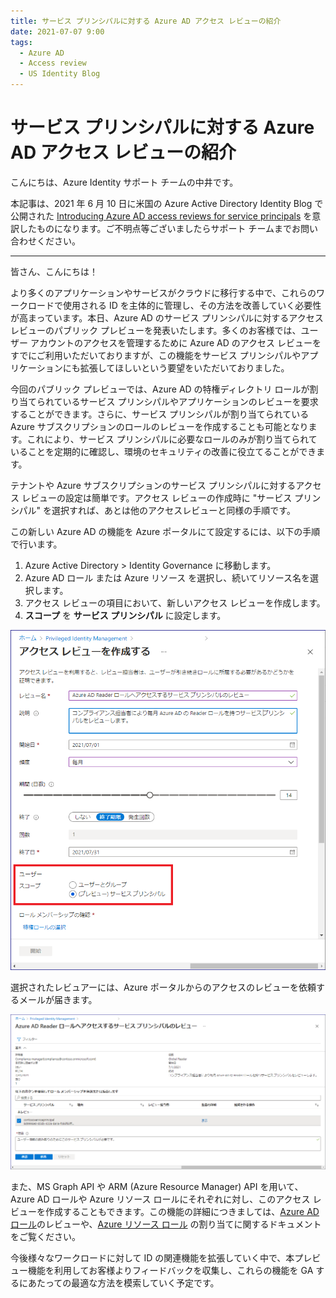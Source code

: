 ```yaml
---
title: サービス プリンシパルに対する Azure AD アクセス レビューの紹介
date: 2021-07-07 9:00
tags:
  - Azure AD
  - Access review
  - US Identity Blog
---
```


# サービス プリンシパルに対する Azure AD アクセス レビューの紹介

こんにちは、Azure Identity サポート チームの中井です。

本記事は、2021 年 6 月 10 日に米国の Azure Active Directory Identity Blog で公開された [Introducing Azure AD access reviews for service principals](https://techcommunity.microsoft.com/t5/azure-active-directory-identity/introducing-azure-ad-access-reviews-for-service-principals/ba-p/1942488) を意訳したものになります。ご不明点等ございましたらサポート チームまでお問い合わせください。

----

皆さん、こんにちは！

より多くのアプリケーションやサービスがクラウドに移行する中で、これらのワークロードで使用される ID を主体的に管理し、その方法を改善していく必要性が高まっています。本日、Azure AD のサービス プリンシパルに対するアクセス レビューのパブリック プレビューを発表いたします。多くのお客様では、ユーザー アカウントのアクセスを管理するために Azure AD のアクセス レビューをすでにご利用いただいておりますが、この機能をサービス プリンシパルやアプリケーションにも拡張してほしいという要望をいただいておりました。

今回のパブリック プレビューでは、Azure AD の特権ディレクトリ ロールが割り当てられているサービス プリンシパルやアプリケーションのレビューを要求することができます。さらに、サービス プリンシパルが割り当てられている Azure サブスクリプションのロールのレビューを作成することも可能となります。これにより、サービス プリンシパルに必要なロールのみが割り当てられていることを定期的に確認し、環境のセキュリティの改善に役立てることができます。

テナントや Azure サブスクリプションのサービス プリンシパルに対するアクセス レビューの設定は簡単です。アクセス レビューの作成時に "サービス プリンシパル" を選択すれば、あとは他のアクセスレビューと同様の手順です。

この新しい Azure AD の機能を Azure ポータルにて設定するには、以下の手順で行います。

1. Azure Active Directory > Identity Governance に移動します。
2. Azure AD ロール または Azure リソース を選択し、続いてリソース名を選択します。
3. アクセス レビューの項目において、新しいアクセス レビューを作成します。
4. **スコープ** を **サービス プリンシパル** に設定します。

![](./introducing-azure-ad-access-reviews-for-service-principals/CreateAnAccessReview.png)

選択されたレビュアーには、Azure ポータルからのアクセスのレビューを依頼するメールが届きます。

![](./introducing-azure-ad-access-reviews-for-service-principals/SPN.png)

また、MS Graph API や ARM (Azure Resource Manager) API を用いて、Azure AD ロールや Azure リソース ロールにそれぞれに対し、このアクセス レビューを作成することもできます。この機能の詳細につきましては、[Azure AD ロール](https://docs.microsoft.com/ja-jp/azure/active-directory/privileged-identity-management/pim-how-to-start-security-review?toc=/azure/active-directory/governance/toc.json)のレビューや、[Azure リソース ロール](https://docs.microsoft.com/ja-jp/azure/active-directory/privileged-identity-management/pim-resource-roles-start-access-review?toc=/azure/active-directory/governance/toc.json) の割り当てに関するドキュメントをご覧ください。

今後様々なワークロードに対して ID の関連機能を拡張していく中で、本プレビュー機能を利用してお客様よりフィードバックを収集し、これらの機能を GA するにあたっての最適な方法を模索していく予定です。

